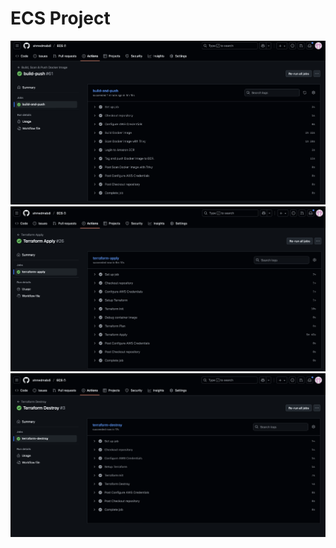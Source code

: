 # ECS Project
![Build & Push](images/build-push.png)
![Terraform Apply](images/apply.png)
![Terraform Destroy](images/destroy.png)
